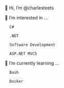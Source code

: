 👋 Hi, I’m @charlesteets


👀 I’m interested in ...

      C#
      
      .NET
      
      Software Development
      
      ASP.NET MVC5
      
      
🌱 I’m currently learning ...

      Bash
      
      Docker
      

<!---
charlesteets/charlesteets is a ✨ special ✨ repository because its `README.md` (this file) appears on your GitHub profile.
You can click the Preview link to take a look at your changes.
--->
